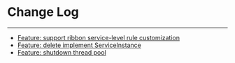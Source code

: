 # Change Log
---

- [Feature: support ribbon service-level rule customization](https://github.com/Tencent/spring-cloud-tencent/pull/478)
- [Feature: delete implement ServiceInstance](https://github.com/Tencent/spring-cloud-tencent/pull/481)
- [Feature: shutdown thread pool](https://github.com/Tencent/spring-cloud-tencent/pull/488)